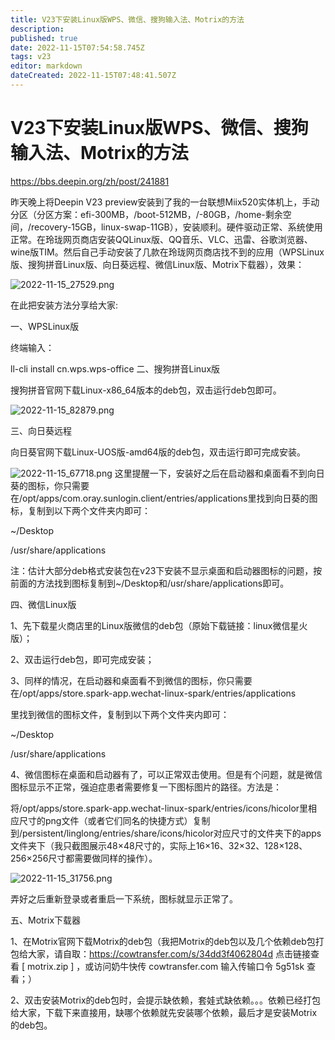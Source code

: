 ```yaml
---
title: V23下安装Linux版WPS、微信、搜狗输入法、Motrix的方法
description: 
published: true
date: 2022-11-15T07:54:58.745Z
tags: v23
editor: markdown
dateCreated: 2022-11-15T07:48:41.507Z
---
```


# V23下安装Linux版WPS、微信、搜狗输入法、Motrix的方法

https://bbs.deepin.org/zh/post/241881

昨天晚上将Deepin V23 preview安装到了我的一台联想Miix520实体机上，手动分区（分区方案：efi-300MB，/boot-512MB，/-80GB，/home-剩余空间，/recovery-15GB，linux-swap-11GB），安装顺利。硬件驱动正常、系统使用正常。在玲珑网页商店安装QQLinux版、QQ音乐、VLC、迅雷、谷歌浏览器、wine版TIM。然后自己手动安装了几款在玲珑网页商店找不到的应用（WPSLinux版、搜狗拼音Linux版、向日葵远程、微信Linux版、Motrix下载器），效果：

![2022-11-15_27529.png](/2022-11-15_27529.png)

在此把安装方法分享给大家:

一、WPSLinux版

终端输入：

ll-cli install cn.wps.wps-office
二、搜狗拼音Linux版

搜狗拼音官网下载Linux-x86_64版本的deb包，双击运行deb包即可。

![2022-11-15_82879.png](/2022-11-15_82879.png)

三、向日葵远程

向日葵官网下载Linux-UOS版-amd64版的deb包，双击运行即可完成安装。

![2022-11-15_67718.png](/2022-11-15_67718.png)
这里提醒一下，安装好之后在启动器和桌面看不到向日葵的图标，你只需要在/opt/apps/com.oray.sunlogin.client/entries/applications里找到向日葵的图标，复制到以下两个文件夹内即可：

~/Desktop

/usr/share/applications

注：估计大部分deb格式安装包在v23下安装不显示桌面和启动器图标的问题，按前面的方法找到图标复制到~/Desktop和/usr/share/applications即可。

四、微信Linux版

1、先下载星火商店里的Linux版微信的deb包（原始下载链接：linux微信星火版）；

2、双击运行deb包，即可完成安装；

3、同样的情况，在启动器和桌面看不到微信的图标，你只需要在/opt/apps/store.spark-app.wechat-linux-spark/entries/applications

里找到微信的图标文件，复制到以下两个文件夹内即可：

~/Desktop

/usr/share/applications

4、微信图标在桌面和启动器有了，可以正常双击使用。但是有个问题，就是微信图标显示不正常，强迫症患者需要修复一下图标图片的路径。方法是：

将/opt/apps/store.spark-app.wechat-linux-spark/entries/icons/hicolor里相应尺寸的png文件（或者它们同名的快捷方式）复制到/persistent/linglong/entries/share/icons/hicolor对应尺寸的文件夹下的apps文件夹下（我只截图展示48×48尺寸的，实际上16×16、32×32、128×128、256×256尺寸都需要做同样的操作）。

![2022-11-15_31756.png](/2022-11-15_31756.png)

弄好之后重新登录或者重启一下系统，图标就显示正常了。

五、Motrix下载器

1、在Motrix官网下载Motrix的deb包（我把Motrix的deb包以及几个依赖deb包打包给大家，请自取：https://cowtransfer.com/s/34dd3f4062804d 点击链接查看 [ motrix.zip ] ，或访问奶牛快传 cowtransfer.com 输入传输口令 5g51sk 查看；）

2、双击安装Motrix的deb包时，会提示缺依赖，套娃式缺依赖。。。依赖已经打包给大家，下载下来直接用，缺哪个依赖就先安装哪个依赖，最后才是安装Motrix的deb包。